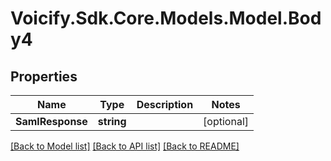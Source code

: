 # Voicify.Sdk.Core.Models.Model.Body4
## Properties

Name | Type | Description | Notes
------------ | ------------- | ------------- | -------------
**SamlResponse** | **string** |  | [optional] 

[[Back to Model list]](../README.md#documentation-for-models) [[Back to API list]](../README.md#documentation-for-api-endpoints) [[Back to README]](../README.md)

